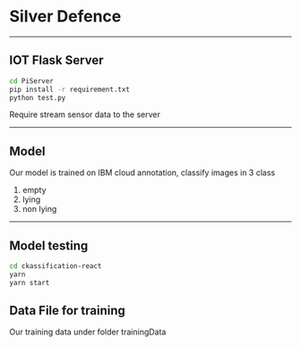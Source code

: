 # Silver Defence
---
## IOT Flask Server

```sh
cd PiServer
pip install -r requirement.txt
python test.py
```

Require stream sensor data to the server

---
## Model

Our model is trained on IBM cloud annotation, classify images in 3 class
1. empty
2. lying
3. non lying
---
## Model testing

```sh
cd ckassification-react
yarn
yarn start
```

## Data File for training
Our training data under folder trainingData

